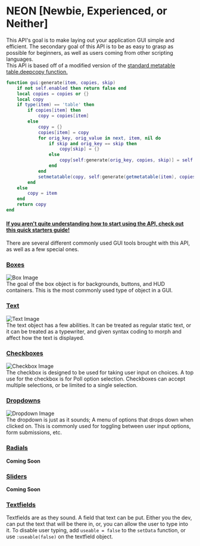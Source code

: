 # NEON [Newbie, Experienced, or Neither]
This API's goal is to make laying out your application GUI simple and efficient. The secondary goal of this API 
is to be as easy to grasp as possible for beginners, as well as users coming from other scripting languages. <br>
This API is based off of a modified version of the [standard metatable table.deepcopy function.](http://lua-users.org/wiki/CopyTable)
```lua
function gui:generate(item, copies, skip)
	if not self.enabled then return false end
	local copies = copies or {}
    local copy
    if type(item) == 'table' then
        if copies[item] then
            copy = copies[item]
        else
            copy = {}
            copies[item] = copy
            for orig_key, orig_value in next, item, nil do
				if skip and orig_key == skip then
					copy[skip] = {}
				else
					copy[self:generate(orig_key, copies, skip)] = self:generate(orig_value, copies, skip)
				end
            end
            setmetatable(copy, self:generate(getmetatable(item), copies, skip))
        end
    else
        copy = item
    end
    return copy
end
```
#### [If you aren't quite understanding how to start using the API, check out this quick starters guide!](https://github.com/czgaming94/neon/blob/main/docs/examples/MainMenu.md)
There are several different commonly used GUI tools brought with this API, as well as a few special ones.
### [Boxes](https://github.com/czgaming94/neon/blob/main/docs/Box.md)
![Box Image](https://github.com/czgaming94/neon/blob/main/docs/examples/box.png)<br>
The goal of the box object is for backgrounds, buttons, and HUD containers. This is the most commonly used type of object in a GUI.
### [Text](https://github.com/czgaming94/neon/blob/main/docs/Text.md)
![Text Image](https://github.com/czgaming94/neon/blob/main/docs/examples/text.png)<br>
The text object has a few abilities. It can be treated as regular static text, or it can be treated as a typewriter, 
and given syntax coding to morph and affect how the text is displayed.
### [Checkboxes](https://github.com/czgaming94/neon/blob/main/docs/Checkbox.md)
![Checkbox Image](https://github.com/czgaming94/neon/blob/main/docs/examples/checkbox.png)<br>
The checkbox is designed to be used for taking user input on choices. A top use for the checkbox is for Poll option selection. 
Checkboxes can accept multiple selections, or be limited to a single selection.
### [Dropdowns](https://github.com/czgaming94/neon/blob/main/docs/Dropdown.md)
![Dropdown Image](https://github.com/czgaming94/neon/blob/main/docs/examples/dropdown.png)<br>
The dropdown is just as it sounds; A menu of options that drops down when clicked on. This is commonly used for toggling between user input options, form submissions, etc.
### [Radials](https://github.com/czgaming94/neon/blob/main/docs/Radial.md)
__Coming Soon__
### [Sliders](https://github.com/czgaming94/neon/blob/main/docs/Slider.md)
__Coming Soon__
### [Textfields](https://github.com/czgaming94/neon/blob/main/docs/Textfield.md)
Textfields are as they sound. A field that text can be put. Either you the dev, can put the text that will be there in, or, you can allow the user to type into it. 
To disable user typing, add `useable = false` to the `setData` function, or use `:useable(false)` on the textfield object.
